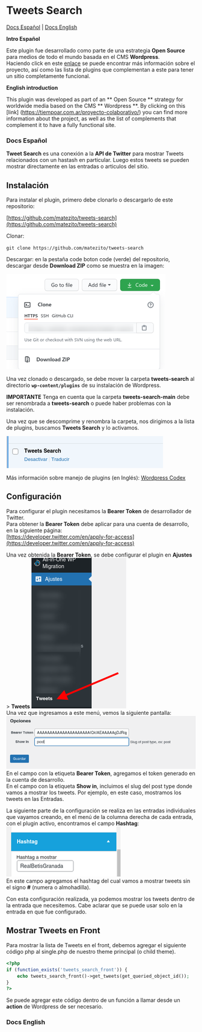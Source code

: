 # Tweets Search

[Docs Español](#spanish) | [Docs English](#english)

**Intro Español**

Este plugin fue desarrollado como parte de una estrategia **Open Source** para medios de todo el mundo basada en el CMS **Wordpress**.  
Haciendo click en este [enlace](https://tiempoar.com.ar/proyecto-colaborativo/) se puede encontrar más información sobre el proyecto, así como las lista de plugins que complementan a este para tener un sitio completamente funcional.

**English introduction**

This plugin was developed as part of an ** Open Source ** strategy for worldwide media based on the CMS ** Wordpress **.
By clicking on this [link] (https://tiempoar.com.ar/proyecto-colaborativo/) you can find more information about the project, as well as the list of complements that complement it to have a fully functional site.

### <a name="spanish">Docs Español</a>

**Tweet Search** es una conexión a la **API de Twitter** para mostrar Tweets relacionados con un hastash en particular. Luego estos tweets se pueden mostrar directamente en las entradas o articulos del sitio.

## Instalación

Para instalar el plugin, primero debe clonarlo o descargarlo de este repositorio:

[https://github.com/matezito/tweets-search](https://github.com/matezito/tweets-search)

Clonar:

`git clone https://github.com/matezito/tweets-search`

Descargar: en la pestaña code boton code (verde) del repositorio, descargar desde **Download ZIP** como se muestra en la imagen:

![img1.png](docs/img/img1.png)

 Una vez clonado o descargado, se debe mover la carpeta **tweets-search** al directorio **`wp-content/plugins`** de su instalación de Wordpress. 

 **IMPORTANTE** Tenga en cuenta que la carpeta **tweets-search-main** debe ser renombrada a **tweets-search** o puede haber problemas con la instalación.

 Una vez que se descomprime y renombra la carpeta, nos dirigimos a la lista de plugins, buscamos **Tweets Search** y lo activamos.

![img2.png](docs/img/img2.png)

Más información sobre manejo de plugins (en Inglés): [Wordpress Codex](https://wordpress.org/support/article/managing-plugins/)

## Configuración

Para configurar el plugin necesitamos la **Bearer Token** de desarrollador de Twitter.  
Para obtener la **Bearer Token** debe aplicar para una cuenta de desarrollo, en la siguiente página:  
[https://developer.twitter.com/en/apply-for-access](https://developer.twitter.com/en/apply-for-access)

Una vez obtenida la **Bearer Token**, se debe configurar el plugin en **Ajustes** > **Tweets** 
![img3](docs/img/img3.png)  
Una vez que ingresamos a este menú, vemos la siguiente pantalla:  
![img4](docs/img/img4.png)  
En el campo con la etiqueta **Bearer Token**, agregamos el token generado en la cuenta de desarrollo.  
En el campo con la etiqueta **Show in**, incluimos el slug del post type donde vamos a mostrar los tweets. Por ejemplo, en este caso, mostramos los tweets en las Entradas.

La siguiente parte de la configuración se realiza en las entradas individuales que vayamos creando, en el menú de la columna derecha de cada entrada, con el plugin activo, encontramos el campo **Hashtag**:  
![img5](docs/img/img5.png)  
En este campo agregamos el hashtag del cual vamos a mostrar tweets sin el signo **#** (numera o almohadilla).

Con esta configuración realizada, ya podemos mostrar los tweets dentro de la entrada que necesitemos. Cabe aclarar que se puede usar solo en la entrada en que fue configurado.

## Mostrar Tweets en Front

Para mostrar la lista de Tweets en el front, debemos agregar el siguiente código php al single.php de nuestro theme principal (o child theme).  

```PHP
<?php
if (function_exists('tweets_search_front')) { 
    echo tweets_search_front()->get_tweets(get_queried_object_id());
}
?>
```

Se puede agregar este código dentro de un función a llamar desde un **action** de Wordpress de ser necesario.


 ### <a name="english">Docs English</a>